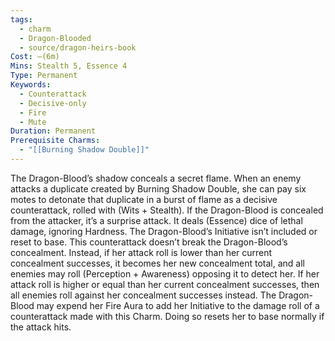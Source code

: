 ```yaml
---
tags:
  - charm
  - Dragon-Blooded
  - source/dragon-heirs-book
Cost: —(6m)
Mins: Stealth 5, Essence 4
Type: Permanent
Keywords:
  - Counterattack
  - Decisive-only
  - Fire
  - Mute
Duration: Permanent
Prerequisite Charms:
  - "[[Burning Shadow Double]]"
---
```

The Dragon-Blood’s shadow conceals a secret flame.
When an enemy attacks a duplicate created by Burning Shadow Double, she can pay six motes to detonate that duplicate in a burst of flame as a decisive counterattack, rolled with (Wits + Stealth). If the Dragon-Blood is concealed from the attacker, it’s a surprise attack. It deals (Essence) dice of lethal damage, ignoring Hardness. The Dragon-Blood’s Initiative isn’t included or reset to base.
This counterattack doesn’t break the Dragon-Blood’s concealment. Instead, if her attack roll is lower than her current concealment successes, it becomes her new concealment total, and all enemies may roll (Perception + Awareness) opposing it to detect her. If her attack roll is higher or equal than her current concealment successes, then all enemies roll against her concealment successes instead.
The Dragon-Blood may expend her Fire Aura to add her Initiative to the damage roll of a counterattack made with this Charm. Doing so resets her to base normally if the attack hits.